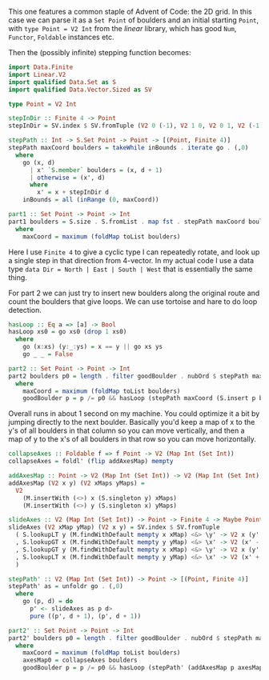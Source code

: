 This one features a common staple of Advent of Code: the 2D grid. In this case
we can parse it as a `Set Point` of boulders and an initial starting `Point`,
with `type Point = V2 Int` from the *linear* library, which has good `Num`,
`Functor`, `Foldable` instances etc.

Then the (possibly infinite) stepping function becomes:

```haskell
import Data.Finite
import Linear.V2
import qualified Data.Set as S
import qualified Data.Vector.Sized as SV

type Point = V2 Int

stepInDir :: Finite 4 -> Point
stepInDir = SV.index $ SV.fromTuple (V2 0 (-1), V2 1 0, V2 0 1, V2 (-1) 0)

stepPath :: Int -> S.Set Point -> Point -> [(Point, Finite 4)]
stepPath maxCoord boulders = takeWhile inBounds . iterate go . (,0)
  where
    go (x, d)
      | x' `S.member` boulders = (x, d + 1)
      | otherwise = (x', d)
      where
        x' = x + stepInDir d
    inBounds = all (inRange (0, maxCoord))

part1 :: Set Point -> Point -> Int
part1 boulders = S.size . S.fromList . map fst . stepPath maxCoord boulders
  where
    maxCoord = maximum (foldMap toList boulders)
```

Here I use `Finite 4` to give a cyclic type I can repeatedly rotate, and look
up a single step in that direction from 4-vector. In my actual code I use a
data type `data Dir = North | East | South | West` that is essentially the same
thing.

For part 2 we can just try to insert new boulders along the original route and
count the boulders that give loops. We can use tortoise and hare to do loop
detection.

```haskell
hasLoop :: Eq a => [a] -> Bool
hasLoop xs0 = go xs0 (drop 1 xs0)
  where
    go (x:xs) (y:_:ys) = x == y || go xs ys
    go _ _ = False

part2 :: Set Point -> Point -> Int
part2 boulders p0 = length . filter goodBoulder . nubOrd $ stepPath maxCoord boulders
  where
    maxCoord = maximum (foldMap toList boulders)
    goodBoulder p = p /= p0 && hasLoop (stepPath maxCoord (S.insert p boulders) p)
```

Overall runs in about 1 second on my machine. You could optimize it a bit by
jumping directly to the next boulder. Basically you'd keep a map of x to the
y's of all boulders in that column so you can move vertically, and then a map
of y to the x's of all boulders in that row so you can move horizontally.

```haskell
collapseAxes :: Foldable f => f Point -> V2 (Map Int (Set Int))
collapseAxes = foldl' (flip addAxesMap) mempty

addAxesMap :: Point -> V2 (Map Int (Set Int)) -> V2 (Map Int (Set Int))
addAxesMap (V2 x y) (V2 xMaps yMaps) =
  V2
    (M.insertWith (<>) x (S.singleton y) xMaps)
    (M.insertWith (<>) y (S.singleton x) yMaps)

slideAxes :: V2 (Map Int (Set Int)) -> Point -> Finite 4 -> Maybe Point
slideAxes (V2 xMap yMap) (V2 x y) = SV.index $ SV.fromTuple
  ( S.lookupLT y (M.findWithDefault mempty x xMap) <&> \y' -> V2 x (y' + 1)
  , S.lookupGT x (M.findWithDefault mempty y yMap) <&> \x' -> V2 (x' - 1) y
  , S.lookupGT y (M.findWithDefault mempty x xMap) <&> \y' -> V2 x (y' - 1)
  , S.lookupLT x (M.findWithDefault mempty y yMap) <&> \x' -> V2 (x' + 1) y
  )

stepPath' :: V2 (Map Int (Set Int)) -> Point -> [(Point, Finite 4)]
stepPath' as = unfoldr go . (,0)
  where
    go (p, d) = do 
      p' <- slideAxes as p d>
      pure ((p', d + 1), (p', d + 1))

part2' :: Set Point -> Point -> Int
part2' boulders p0 = length . filter goodBoulder . nubOrd $ stepPath maxCoord boulders
  where
    maxCoord = maximum (foldMap toList boulders)
    axesMap0 = collapseAxes boulders
    goodBoulder p = p /= p0 && hasLoop (stepPath' (addAxesMap p axesMap0) p)
```
